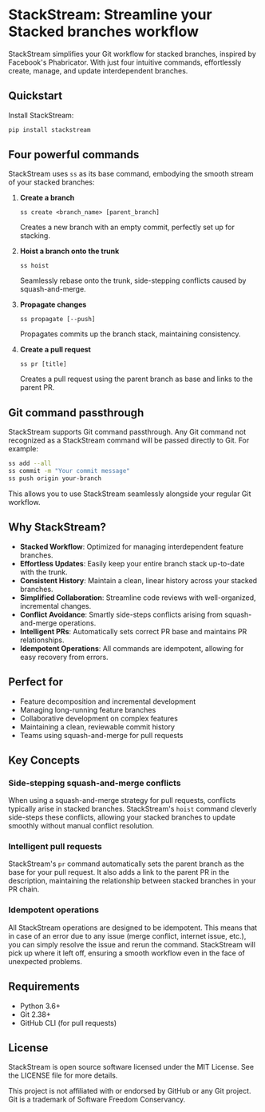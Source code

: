 # StackStream: Streamline your Stacked branches workflow

StackStream simplifies your Git workflow for stacked branches, inspired by Facebook's Phabricator. With just four intuitive commands, effortlessly create, manage, and update interdependent branches.

## Quickstart

Install StackStream:

```bash
pip install stackstream
```

## Four powerful commands

StackStream uses `ss` as its base command, embodying the smooth stream of your stacked branches:

1. **Create a branch**
   ```
   ss create <branch_name> [parent_branch]
   ```
   Creates a new branch with an empty commit, perfectly set up for stacking.

2. **Hoist a branch onto the trunk**
   ```
   ss hoist
   ```
   Seamlessly rebase onto the trunk, side-stepping conflicts caused by squash-and-merge.

3. **Propagate changes**
   ```
   ss propagate [--push]
   ```
   Propagates commits up the branch stack, maintaining consistency.

4. **Create a pull request**
   ```
   ss pr [title]
   ```
   Creates a pull request using the parent branch as base and links to the parent PR.

## Git command passthrough

StackStream supports Git command passthrough. Any Git command not recognized as a StackStream command will be passed directly to Git. For example:

```bash
ss add --all
ss commit -m "Your commit message"
ss push origin your-branch
```

This allows you to use StackStream seamlessly alongside your regular Git workflow.

## Why StackStream?

- **Stacked Workflow**: Optimized for managing interdependent feature branches.
- **Effortless Updates**: Easily keep your entire branch stack up-to-date with the trunk.
- **Consistent History**: Maintain a clean, linear history across your stacked branches.
- **Simplified Collaboration**: Streamline code reviews with well-organized, incremental changes.
- **Conflict Avoidance**: Smartly side-steps conflicts arising from squash-and-merge operations.
- **Intelligent PRs**: Automatically sets correct PR base and maintains PR relationships.
- **Idempotent Operations**: All commands are idempotent, allowing for easy recovery from errors.

## Perfect for

- Feature decomposition and incremental development
- Managing long-running feature branches
- Collaborative development on complex features
- Maintaining a clean, reviewable commit history
- Teams using squash-and-merge for pull requests

## Key Concepts

### Side-stepping squash-and-merge conflicts

When using a squash-and-merge strategy for pull requests, conflicts typically arise in stacked branches. StackStream's `hoist` command cleverly side-steps these conflicts, allowing your stacked branches to update smoothly without manual conflict resolution.

### Intelligent pull requests

StackStream's `pr` command automatically sets the parent branch as the base for your pull request. It also adds a link to the parent PR in the description, maintaining the relationship between stacked branches in your PR chain.

### Idempotent operations

All StackStream operations are designed to be idempotent. This means that in case of an error due to any issue (merge conflict, internet issue, etc.), you can simply resolve the issue and rerun the command. StackStream will pick up where it left off, ensuring a smooth workflow even in the face of unexpected problems.

## Requirements

- Python 3.6+
- Git 2.38+
- GitHub CLI (for pull requests)

## License

StackStream is open source software licensed under the MIT License. See the LICENSE file for more details.

This project is not affiliated with or endorsed by GitHub or any Git project. Git is a trademark of Software Freedom Conservancy.
